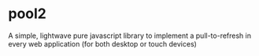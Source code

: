 pool2
=====
A simple, lightwave pure javascript library to implement a pull-to-refresh in every web application (for both desktop or touch devices)
